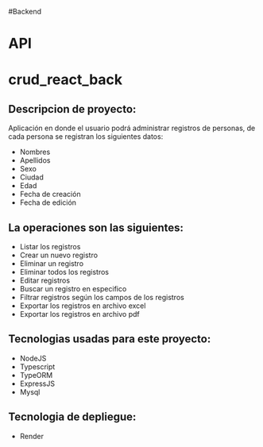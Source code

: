 #Backend
# API
# crud_react_back
## Descripcion de proyecto:
Aplicación en donde el usuario podrá administrar registros de personas, de cada persona se registran los siguientes datos:
- Nombres
- Apellidos
- Sexo
- Ciudad
- Edad
- Fecha de creación
- Fecha de edición
## La operaciones son las siguientes:
- Listar los registros
- Crear un nuevo registro
- Eliminar un registro
- Eliminar todos los registros
- Editar registros
- Buscar un registro en especifico
- Filtrar registros según los campos de los registros
- Exportar los registros en archivo excel
- Exportar los registros en archivo pdf
## Tecnologias usadas para este proyecto:
- NodeJS
- Typescript
- TypeORM
- ExpressJS
- Mysql
## Tecnologia de depliegue:
- Render
